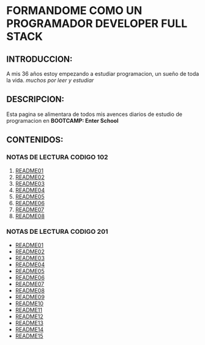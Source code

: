 # FORMANDOME COMO UN PROGRAMADOR DEVELOPER FULL STACK

  ## INTRODUCCION:
  
  A mis 36 años estoy empezando a estudiar programacion, un sueño de toda la vida.
  *muchos por leer y estudiar*

  ## DESCRIPCION:

  Esta pagina se alimentara de todos mis avences diarios de estudio de programacion en **BOOTCAMP: Enter School**

  ## CONTENIDOS:
      
  ### NOTAS DE LECTURA CODIGO 102
      
  1. [README01](https://orlando-stv.github.io/reading-notes/notas102/readme01.html)
  2. [README02](https://orlando-stv.github.io/reading-notes/notas102/readme02.html)
  3. [README03](https://orlando-stv.github.io/reading-notes/notas102/readme03.html)
  4. [README04](https://orlando-stv.github.io/reading-notes/notas102/readme04.html)
  5. [README05](https://orlando-stv.github.io/reading-notes/notas102/readme05.html)
  6. [README06](https://orlando-stv.github.io/reading-notes/notas102/readme06.html)
  7. [README07](https://orlando-stv.github.io/reading-notes/notas102/readme07.html)
  8. [README08](https://orlando-stv.github.io/reading-notes/notas102/readme08.html)

  ### NOTAS DE LECTURA CODIGO 201
  - [README01](https://orlando-stv.github.io/reading-notes/notas201/readme01.html)
  - [README02](https://orlando-stv.github.io/reading-notes/notas201/readme02.html)
  - [README03](https://orlando-stv.github.io/reading-notes/notas201/readme03.html)
  - [README04](https://orlando-stv.github.io/reading-notes/notas201/readme04.html)
  - [README05](https://orlando-stv.github.io/reading-notes/notas201/readme05.html)
  - [README06](https://orlando-stv.github.io/reading-notes/notas201/readme06.html)
  - [README07](https://orlando-stv.github.io/reading-notes/notas201/readme07.html)
  - [README08](https://orlando-stv.github.io/reading-notes/notas201/readme08.html)
  - [README09](https://orlando-stv.github.io/reading-notes/notas201/readme09.html)
  - [README10](https://orlando-stv.github.io/reading-notes/notas201/readme10.html)
  - [README11](https://orlando-stv.github.io/reading-notes/notas201/readme11.html)
  - [README12](https://orlando-stv.github.io/reading-notes/notas201/readme12.html)
  - [README13](https://orlando-stv.github.io/reading-notes/notas201/readme13.html)
  - [README14](https://orlando-stv.github.io/reading-notes/notas201/readme14.html)
  - [README15](https://orlando-stv.github.io/reading-notes/notas201/readme15.html)

